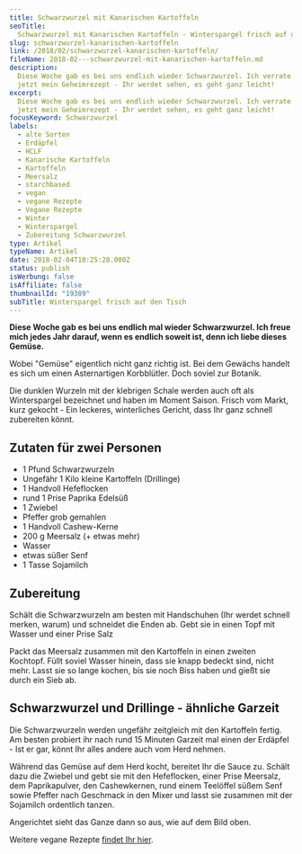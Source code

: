 ```yaml
---
title: Schwarzwurzel mit Kanarischen Kartoffeln
seoTitle:
  Schwarzwurzel mit Kanarischen Kartoffeln - Winterspargel frisch auf den Tisch
slug: schwarzwurzel-kanarischen-kartoffeln
link: /2018/02/schwarzwurzel-kanarischen-kartoffeln/
fileName: 2018-02---schwarzwurzel-mit-kanarischen-kartoffeln.md
description:
  Diese Woche gab es bei uns endlich wieder Schwarzwurzel. Ich verrate Euch
  jetzt mein Geheimrezept - Ihr werdet sehen, es geht ganz leicht!
excerpt:
  Diese Woche gab es bei uns endlich wieder Schwarzwurzel. Ich verrate Euch
  jetzt mein Geheimrezept - Ihr werdet sehen, es geht ganz leicht!
focusKeyword: Schwarzwurzel
labels:
  - alte Sorten
  - Erdäpfel
  - HCLF
  - Kanarische Kartoffeln
  - Kartoffeln
  - Meersalz
  - starchbased
  - vegan
  - vegane Rezepte
  - Vegane Rezepte
  - Winter
  - Winterspargel
  - Zubereitung Schwarzwurzel
type: Artikel
typeName: Artikel
date: 2018-02-04T18:25:28.000Z
status: publish
isWerbung: false
isAffiliate: false
thumbnailId: "19389"
subTitle: Winterspargel frisch auf den Tisch
---
```


<strong>Diese Woche gab es bei uns endlich mal wieder Schwarzwurzel. Ich freue
mich jedes Jahr darauf, wenn es endlich soweit ist, denn ich liebe dieses
Gemüse. </strong>

Wobei "Gemüse" eigentlich nicht ganz richtig ist. Bei dem Gewächs handelt es
sich um einen Asternartigen Korbblütler. Doch soviel zur Botanik.

Die dunklen Wurzeln mit der klebrigen Schale werden auch oft als Winterspargel
bezeichnet und haben im Moment Saison. Frisch vom Markt, kurz gekocht - Ein
leckeres, winterliches Gericht, dass Ihr ganz schnell zubereiten könnt.

## Zutaten für zwei Personen

<ul>
    <li>1 Pfund Schwarzwurzeln</li>
    <li>Ungefähr 1 Kilo kleine Kartoffeln (Drillinge)</li>
    <li>1 Handvoll Hefeflocken</li>
    <li>rund 1 Prise Paprika Edelsüß</li>
    <li>1 Zwiebel</li>
    <li>Pfeffer grob gemahlen</li>
    <li>1 Handvoll Cashew-Kerne</li>
    <li>200 g Meersalz (+ etwas mehr)</li>
    <li>Wasser</li>
    <li>etwas süßer Senf</li>
    <li>1 Tasse Sojamilch</li>
</ul>

## Zubereitung

Schält die Schwarzwurzeln am besten mit Handschuhen (Ihr werdet schnell merken,
warum) und schneidet die Enden ab. Gebt sie in einen Topf mit Wasser und einer
Prise Salz

Packt das Meersalz zusammen mit den Kartoffeln in einen zweiten Kochtopf. Füllt
soviel Wasser hinein, dass sie knapp bedeckt sind, nicht mehr. Lasst sie so
lange kochen, bis sie noch Biss haben und gießt sie durch ein Sieb ab.

## Schwarzwurzel und Drillinge - ähnliche Garzeit

Die Schwarzwurzeln werden ungefähr zeitgleich mit den Kartoffeln fertig. Am
besten probiert ihr nach rund 15 Minuten Garzeit mal einen der Erdäpfel - Ist er
gar, könnt Ihr alles andere auch vom Herd nehmen.

Während das Gemüse auf dem Herd kocht, bereitet Ihr die Sauce zu. Schält dazu
die Zwiebel und gebt sie mit den Hefeflocken, einer Prise Meersalz, dem
Paprikapulver, den Cashewkernen, rund einem Teelöffel süßem Senf sowie Pfeffer
nach Geschmack in den Mixer und lasst sie zusammen mit der Sojamilch ordentlich
tanzen.

Angerichtet sieht das Ganze dann so aus, wie auf dem Bild oben.

Weitere vegane Rezepte [findet Ihr hier](/category/vegan-2/rezepte/).
